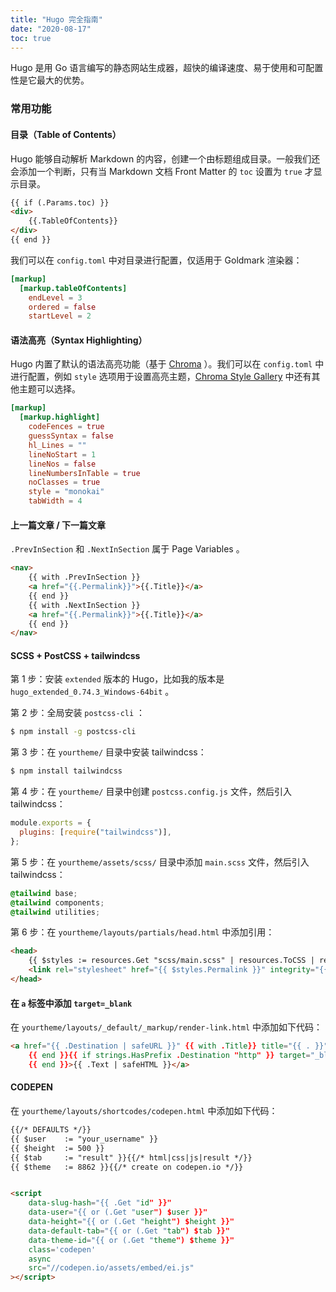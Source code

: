 ```yaml
---
title: "Hugo 完全指南"
date: "2020-08-17"
toc: true
---
```


Hugo 是用 Go 语言编写的静态网站生成器，超快的编译速度、易于使用和可配置性是它最大的优势。

<!--more-->

### 常用功能

#### 目录（Table of Contents）

Hugo 能够自动解析 Markdown 的内容，创建一个由标题组成目录。一般我们还会添加一个判断，只有当 Markdown 文档 Front Matter 的 `toc` 设置为 `true` 才显示目录。

```html
{{ if (.Params.toc) }}
<div>
	{{.TableOfContents}}
</div>
{{ end }}
```

我们可以在 `config.toml` 中对目录进行配置，仅适用于 Goldmark 渲染器：

```toml
[markup]
  [markup.tableOfContents]
    endLevel = 3
    ordered = false
    startLevel = 2
```

#### 语法高亮（Syntax Highlighting）

Hugo 内置了默认的语法高亮功能（基于 [Chroma](https://github.com/alecthomas/chroma) ）。我们可以在 `config.toml` 中进行配置，例如 `style` 选项用于设置高亮主题，[Chroma Style Gallery](https://xyproto.github.io/splash/docs/all.html) 中还有其他主题可以选择。

```toml
[markup]
  [markup.highlight]
    codeFences = true
    guessSyntax = false
    hl_Lines = ""
    lineNoStart = 1
    lineNos = false
    lineNumbersInTable = true
    noClasses = true
    style = "monokai"
    tabWidth = 4
```

#### 上一篇文章 / 下一篇文章

`.PrevInSection` 和 `.NextInSection` 属于 Page Variables 。

```html
<nav>
    {{ with .PrevInSection }}
    <a href="{{.Permalink}}">{{.Title}}</a>
    {{ end }}
    {{ with .NextInSection }}
    <a href="{{.Permalink}}">{{.Title}}</a>
    {{ end }}
</nav>
```

#### SCSS + PostCSS +  tailwindcss

第 1 步：安装 `extended` 版本的 Hugo，比如我的版本是 `hugo_extended_0.74.3_Windows-64bit` 。

第 2 步：全局安装 `postcss-cli` ：

```bash
$ npm install -g postcss-cli
```

第 3 步：在 `yourtheme/` 目录中安装 tailwindcss：

```bash
$ npm install tailwindcss
```

第 4 步：在 `yourtheme/` 目录中创建 `postcss.config.js` 文件，然后引入 tailwindcss：

```javascript
module.exports = {
  plugins: [require("tailwindcss")],
};
```

第 5 步：在 `yourtheme/assets/scss/` 目录中添加 `main.scss` 文件，然后引入 tailwindcss：

```scss
@tailwind base;
@tailwind components;
@tailwind utilities;
```

第 6 步：在 `yourtheme/layouts/partials/head.html` 中添加引用：

```html
<head>
	{{ $styles := resources.Get "scss/main.scss" | resources.ToCSS | resources.PostCSS (dict "config" "postcss.config.js") | minify | fingerprint }}
	<link rel="stylesheet" href="{{ $styles.Permalink }}" integrity="{{ $styles.Data.Integrity }}" media="screen">
</head>
```

#### 在 `a` 标签中添加 `target=_blank`

在 `yourtheme/layouts/_default/_markup/render-link.html` 中添加如下代码：

```html
<a href="{{ .Destination | safeURL }}" {{ with .Title}} title="{{ . }}"
    {{ end }}{{ if strings.HasPrefix .Destination "http" }} target="_blank" rel="noopener"
    {{ end }}>{{ .Text | safeHTML }}</a>
```

#### CODEPEN

在 `yourtheme/layouts/shortcodes/codepen.html` 中添加如下代码：

```html
{{/* DEFAULTS */}}
{{ $user    := "your_username" }}
{{ $height  := 500 }}
{{ $tab     := "result" }}{{/* html|css|js|result */}}
{{ $theme   := 8862 }}{{/* create on codepen.io */}}


<script
    data-slug-hash="{{ .Get "id" }}"
    data-user="{{ or (.Get "user") $user }}"
    data-height="{{ or (.Get "height") $height }}"
    data-default-tab="{{ or (.Get "tab") $tab }}"
    data-theme-id="{{ or (.Get "theme") $theme }}"
    class='codepen'
    async
    src="//codepen.io/assets/embed/ei.js"
></script>
```

